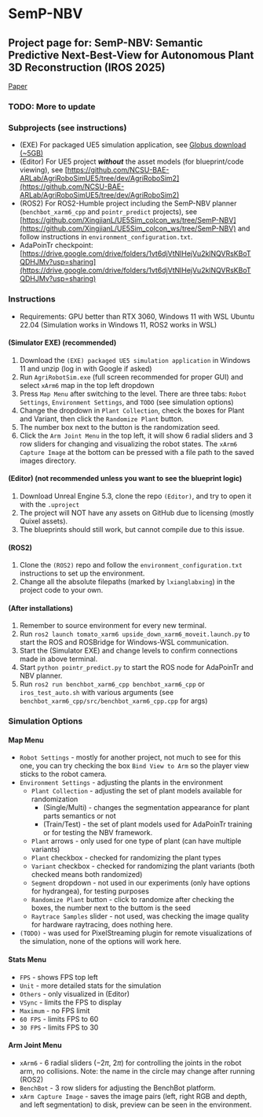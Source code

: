 # SemP-NBV

## Project page for: SemP-NBV: Semantic Predictive Next-Best-View for Autonomous Plant 3D Reconstruction (IROS 2025)

[Paper](IROS2025_BenchBot.pdf)

### TODO: More to update

### Subprojects (see instructions)
* (EXE) For packaged UE5 simulation application, see [Globus download (~5GB)](https://app.globus.org/file-manager?origin_id=a8e2b46a-9f68-4752-ba44-812d5f310faa&origin_path=%2F)
* (Editor) For UE5 project ***without*** the asset models (for blueprint/code viewing), see [https://github.com/NCSU-BAE-ARLab/AgriRoboSimUE5/tree/dev/AgriRoboSim2](https://github.com/NCSU-BAE-ARLab/AgriRoboSimUE5/tree/dev/AgriRoboSim2)
* (ROS2) For ROS2-Humble project including the SemP-NBV planner (`benchbot_xarm6_cpp` and `pointr_predict` projects), see [https://github.com/XingjianL/UE5Sim_colcon_ws/tree/SemP-NBV](https://github.com/XingjianL/UE5Sim_colcon_ws/tree/SemP-NBV) and follow instructions in `environment_configuration.txt`.
* AdaPoinTr checkpoint: [https://drive.google.com/drive/folders/1vt6djVtNlHejVu2klNQVRsKBoTQDHJMv?usp=sharing](https://drive.google.com/drive/folders/1vt6djVtNlHejVu2klNQVRsKBoTQDHJMv?usp=sharing)
### Instructions
* Requirements: GPU better than RTX 3060, Windows 11 with WSL Ubuntu 22.04 (Simulation works in Windows 11, ROS2 works in WSL)
#### (Simulator EXE) (recommended)
1. Download the `(EXE) packaged UE5 simulation application` in Windows 11 and unzip (log in with Google if asked)
2. Run `AgriRobotSim.exe` (full screen recommended for proper GUI) and select `xArm6` map in the top left dropdown
3. Press `Map Menu` after switching to the level. There are three tabs: `Robot Settings`, `Environment Settings`, and `TODO` (see simulation options)
4. Change the dropdown in `Plant Collection`, check the boxes for Plant and Variant, then click the `Randomize Plant` button.
5. The number box next to the button is the randomization seed.
6. Click the `Arm Joint Menu` in the top left, it will show 6 radial sliders and 3 row sliders for changing and visualizing the robot states. The `xArm6 Capture Image` at the bottom can be pressed with a file path to the saved images directory.
#### (Editor) (not recommended unless you want to see the blueprint logic)
1. Download Unreal Engine 5.3, clone the repo `(Editor)`, and try to open it with the `.uproject`
2. The project will NOT have any assets on GitHub due to licensing (mostly Quixel assets).
3. The blueprints should still work, but cannot compile due to this issue.
#### (ROS2) 
1. Clone the `(ROS2)` repo and follow the `environment_configuration.txt` instructions to set up the environment.
2. Change all the absolute filepaths (marked by `lxianglabxing`) in the project code to your own.
#### (After installations)
1. Remember to source environment for every new terminal.
2. Run `ros2 launch tomato_xarm6 upside_down_xarm6_moveit.launch.py` to start the ROS and ROSBridge for Windows-WSL communication.
3. Start the (Simulator EXE) and change levels to confirm connections made in above terminal.
4. Start `python pointr_predict.py` to start the ROS node for AdaPoinTr and NBV planner.
5. Run `ros2 run benchbot_xarm6_cpp benchbot_xarm6_cpp` or `iros_test_auto.sh` with various arguments (see `benchbot_xarm6_cpp/src/benchbot_xarm6_cpp.cpp` for args)

### Simulation Options
#### Map Menu
* `Robot Settings` - mostly for another project, not much to see for this one, you can try checking the box `Bind View to Arm` so the player view sticks to the robot camera.
* `Environment Settings` - adjusting the plants in the environment
    * `Plant Collection` - adjusting the set of plant models available for randomization
        * (Single/Multi) - changes the segmentation appearance for plant parts semantics or not
        * (Train/Test) - the set of plant models used for AdaPoinTr training or for testing the NBV framework.
    * `Plant` arrows - only used for one type of plant (can have multiple variants)
    * `Plant` checkbox - checked for randomizing the plant types
    * `Variant` checkbox - checked for randomizing the plant variants (both checked means both randomized)
    * `Segment` dropdown - not used in our experiments (only have options for hydrangea), for testing purposes
    * `Randomize Plant` button - click to randomize after checking the boxes, the number next to the buttom is the seed
    * `Raytrace Samples` slider - not used, was checking the image quality for hardware raytracing, does nothing here.
* `(TODO)` - was used for PixelStreaming plugin for remote visualizations of the simulation, none of the options will work here.
#### Stats Menu
* `FPS` - shows FPS top left
* `Unit` - more detailed stats for the simulation
* `Others` - only visualized in (Editor)
* `VSync` - limits the FPS to display
* `Maximum` - no FPS limit
* `60 FPS` - limits FPS to 60
* `30 FPS` - limits FPS to 30
#### Arm Joint Menu
* `xArm6` - 6 radial sliders ($-2 \pi$, $2\pi$) for controlling the joints in the robot arm, no collisions. Note: the name in the circle may change after running (ROS2)
* `BenchBot` - 3 row sliders for adjusting the BenchBot platform.
* `xArm Capture Image` - saves the image pairs (left, right RGB and depth, and left segmentation) to disk, preview can be seen in the environment.

